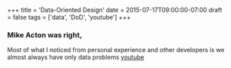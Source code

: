 +++
title = 'Data-Oriented Design'
date = 2015-07-17T09:00:00-07:00
draft = false
tags = ['data', 'DoD', 'youtube']
+++

### Mike Acton was right, 
Most of what I noticed from personal experience and other developers is we almost always have only data problems 
[youtube](https://www.youtube.com/watch?v=rX0ItVEVjHc)
